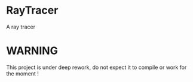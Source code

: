 # RayTracer
A ray tracer

# WARNING
This project is under deep rework, do not expect it to compile or work for the moment !